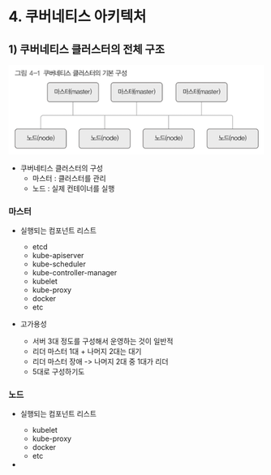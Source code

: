# 4. 쿠버네티스 아키텍처 
## 1) 쿠버네티스 클러스터의 전체 구조
![img.png](img.png)
- 쿠버네티스 클러스터의 구성
  - 마스터 : 클러스터를 관리
  - 노드 : 실제 컨테이너를 실행 

### 마스터 
- 실행되는 컴포넌트 리스트
  - etcd
  - kube-apiserver
  - kube-scheduler
  - kube-controller-manager
  - kubelet
  - kube-proxy
  - docker
  - etc


- 고가용성
  - 서버 3대 정도를 구성해서 운영하는 것이 일반적
  - 리더 마스터 1대 + 나머지 2대는 대기 
  - 리더 마스터 장애 -> 나머지 2대 중 1대가 리더 
  - 5대로 구성하기도


### 노드 
- 실행되는 컴포넌트 리스트
  - kubelet
  - kube-proxy
  - docker
  - etc


-  